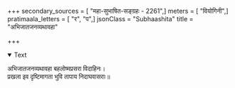 +++
secondary_sources = [ "महा-सुभाषित-सङ्ग्रहः - 2261",]
meters = [ "वियोगिनी",]
pratimaala_letters = [ "र", "प",]
jsonClass = "Subhaashita"
title = "अभिजातजनव्यथावहा"

+++

<details open><summary>Text</summary>

अभिजातजनव्यथावहा बहलोष्मप्रसरा विदाहिनः।  
प्रखला इव दृष्टिमागता भुवि तापाय निदाघवासराः॥
</details>
